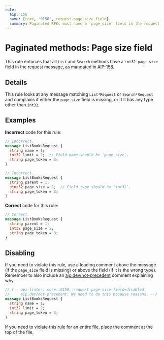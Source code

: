 ```yaml
---
rule:
  aip: 158
  name: [core, '0158', request-page-size-field]
  summary: Paginated RPCs must have a `page_size` field in the request.
---
```


# Paginated methods: Page size field

This rule enforces that all `List` and `Search` methods have a
`int32 page_size` field in the request message, as mandated in [AIP-158][].

## Details

This rule looks at any message matching `List*Request` or `Search*Request` and
complains if either the `page_size` field is missing, or if it has any type
other than `int32`.

## Examples

**Incorrect** code for this rule:

```proto
// Incorrect.
message ListBooksRequest {
  string name = 1;
  int32 limit = 2;  // Field name should be `page_size`.
  string page_token = 3;
}
```

```proto
// Incorrect.
message ListBooksRequest {
  string parent = 1;
  uint32 page_size = 2;  // Field type should be `int32`.
  string page_token = 3;
}
```

**Correct** code for this rule:

```proto
// Correct.
message ListBooksRequest {
  string parent = 1;
  int32 page_size = 2;
  string page_token = 3;
}
```

## Disabling

If you need to violate this rule, use a leading comment above the message (if
the `page_size` field is missing) or above the field (if it is the wrong type).
Remember to also include an [aip.dev/not-precedent][] comment explaining why.

```proto
// (-- api-linter: core::0158::request-page-size-field=disabled
//     aip.dev/not-precedent: We need to do this because reasons. --)
message ListBooksRequest {
  string name = 1;
  int32 limit = 2;
  string page_token = 3;
}
```

If you need to violate this rule for an entire file, place the comment at the
top of the file.

[aip-158]: https://aip.dev/158
[aip.dev/not-precedent]: https://aip.dev/not-precedent
